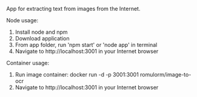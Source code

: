 App for extracting text from images from the Internet.

Node usage:
1) Install node and npm
2) Download application
3) From app folder, run 'npm start' or 'node app' in terminal
4) Navigate to http://localhost:3001 in your Internet browser


Container usage:
1) Run image container: docker run -d -p 3001:3001 romulorm/image-to-ocr
2) Navigate to http://localhost:3001 in your Internet browser
